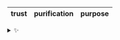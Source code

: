 | trust | purification | purpose |
| :---: | :----------: | :-----: |

<details>
  <summary>✨</summary>
  These words are chosen at random each day. New words will appear here tomorrow morning.
</details>